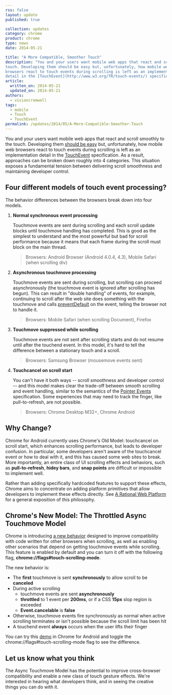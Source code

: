 ```yaml
---
rss: false
layout: update
published: true

collection: updates
category: chrome
product: chrome
type: news
date: 2014-05-21

title: "A More Compatible, Smoother Touch"
description: "You and your users want mobile web apps that react and scroll smoothly to the 
touch. Developing them should be easy but, unfortunately, how mobile web 
browsers react to touch events during scrolling is left as an implementation 
detail in the [TouchEvent](http://www.w3.org/TR/touch-events/) specification. "
article:
  written_on: 2014-05-21
  updated_on: 2014-05-21
authors:
  - viviancromwell
tags:
  - mobile
  - Touch
  - TouchEvent
permalink: /updates/2014/05/A-More-Compatible-Smoother-Touch
---
```

You and your users want mobile web apps that react and scroll smoothly to the 
touch. Developing them [should be easy](https://developers.google.com/web/fundamentals/documentation/user-input/touch-input/) but, unfortunately, how mobile web 
browsers react to touch events during scrolling is left as an implementation 
detail in the [TouchEvent](http://www.w3.org/TR/touch-events/) specification. As 
a result, approaches can be broken down roughly into 4 categories. This 
situation exposes a fundamental tension between delivering scroll smoothness and 
maintaining developer control. 

## Four different models of touch event processing?

The behavior differences between the browsers break down into four models.

1. **Normal synchronous event processing**

    Touchmove events are sent during scrolling and each scroll update blocks until touchmove handling has completed. This is good as the simplest to understand and the most powerful but bad for scroll performance because it means that each frame during the scroll must block on the main thread.
   
    > Browsers: Android Browser (Android 4.0.4, 4.3), Mobile Safari (when 
      scrolling div)

1. **Asynchronous touchmove processing**

    Touchmove events are sent during scrolling, but scrolling can proceed asynchronously (the touchmove event is ignored after scrolling has begun). This can result in "double handling" of events, for example, continuing to  scroll after the web site does something with the touchmove and calls [preventDefault](https://developer.mozilla.org/en-US/docs/Web/API/event.preventDefault) on the event, telling the browser not to handle it.

    > Browsers: Mobile Safari (when scrolling Document), Firefox

1. **Touchmove suppressed while scrolling**

    Touchmove events are not sent after scrolling starts and do not resume until after the touchend event. In this model, it's hard to tell the difference between a stationary touch and a scroll.

    > Browsers: Samsung Browser (mousemove events sent)

1. **Touchcancel on scroll start**

    You can't have it both ways -- scroll smoothness and developer control -- and this model makes clear the trade-off between smooth scrolling and event handling, similar to the semantics of the [Pointer Events](http://www.w3.org/TR/pointerevents/) specification. Some experiences that may need to track the finger, like pull-to-refresh, are not possible.

    > Browsers: Chrome Desktop M32+, Chrome Android

## Why Change?

Chrome for Android currently uses Chrome's Old Model: touchcancel on scroll 
start, which enhances scrolling performance, but leads to developer confusion. 
In particular, some developers aren't aware of the touchcancel event or how to 
deal with it, and this has caused some web sites to break. More importantly, an 
entire class of UI scrolling effects and behaviors, such as **pull-to-refresh**, 
**hidey bars**, and **snap points** are difficult or impossible to implement 
well.

Rather than adding specifically hardcoded features to support these effects, 
Chrome aims to concentrate on adding platform primitives that allow developers 
to implement these effects directly. See [A Rational Web 
Platform](https://groups.google.com/a/chromium.org/forum/#!topic/blink-dev/4jBAnIVwrt0) 
for a general exposition of this philosophy.

## Chrome's New Model: The Throttled Async Touchmove Model

Chrome is introducing [a new 
behavior](https://groups.google.com/a/chromium.org/forum/#!topic/blink-dev/wHnyukcYBcA) 
designed to improve compatibility with code written for other browsers when 
scrolling, as well as enabling other scenarios that depend on getting touchmove 
events while scrolling. This feature is enabled by default and you can turn it 
off with the following flag,  **chrome://flags\#touch-scrolling-mode**.

The new behavior is:

* The **first** touchmove is sent **synchronously** to allow scroll to be 
  **canceled**
* During active scrolling
    * touchmove events are sent **asynchronously**
    * **throttled** to 1 event per **200ms**, or if a CSS **15px** slop region 
      is exceeded
    * **Event.cancelable** is **false**
* Otherwise, touchmove events fire synchronously as normal when active scrolling 
  terminates or isn't possible because the scroll limit has been hit
* A touchend event **always** occurs when the user lifts their finger

You can try this [demo](http://www.rbyers.net/touchevent-scroll.html) in Chrome for Android and toggle the 
chrome://flags\#touch-scrolling-mode flag to see the difference.

## Let us know what you think

The Async Touchmove Model has the potential to improve cross-browser 
compatibility and enable a new class of touch gesture effects. We're interested 
in hearing what developers think, and in seeing the creative things you can do 
with it. 
